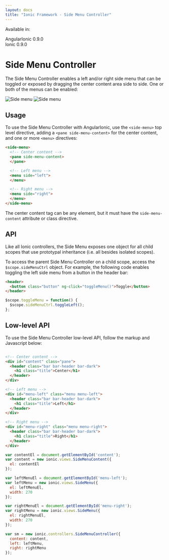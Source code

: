 ```yaml
---
layout: docs
title: "Ionic Framework - Side Menu Controller"
---
```


Available in:
<div class="label label-danger">AngularIonic 0.9.0</div>
<div class="label label-primary">Ionic 0.9.0</div>

# Side Menu Controller

The Side Menu Controller enables a left and/or right side menu that can be toggled or exposed by dragging the center content area side to side. One or both of the menus can be enabled: 

![Side menu](http://ionicframework.com.s3.amazonaws.com/docs/controllers/sideMenu4.png)
![Side menu](http://ionicframework.com.s3.amazonaws.com/docs/controllers/sideMenu2.png)

## Usage

To use the Side Menu Controller with AngularIonic, use the `<side-menu>` top level directive, adding a `<pane side-menu-content>` for the center content, and one or more `<menu>` directives:

```html
<side-menu>
  <!-- Center content -->
  <pane side-menu-content>
  </pane>

  <!-- Left menu -->
  <menu side="left">
  </menu>

  <!-- Right menu -->
  <menu side="right">
  </menu>
</side-menu>
```

The center content tag can be any element, but it must have the `side-menu-content` attribute or class directive.

## API

Like all Ionic controllers, the Side Menu exposes one object for all child scopes that use prototypal inheritance (i.e. all besides isolated scopes).

To access the parent Side Menu Controller on a child scope, access the `$scope.sideMenuCtrl` object. For example, the following code enables toggling the left side menu from a button in the header bar:

```html
<header>
  <button class="button" ng-click="toggleMenu()">Toggle</button>
</header>
```

```javascript
$scope.toggleMenu = function() {
  $scope.sideMenuCtrl.toggleLeft();
};
```

## Low-level API

To use the Side Menu Controller low-level API, follow the markup and Javascript below:

```html

<!-- Center content -->
<div id="content" class="pane">
  <header class="bar bar-header bar-dark">
    <h1 class="title">Center</h1>
  </header>
</div>

<!-- Left menu -->
<div id="menu-left" class="menu menu-left">
  <header class="bar bar-header bar-dark">
    <h1 class="title">Left</h1>
  </header>
</div>

<!-- Right menu -->
<div id="menu-right" class="menu menu-right">
  <header class="bar bar-header bar-dark">
    <h1 class="title">Right</h1>
  </header>
</div>
```

```javascript
var contentEl = document.getElementById('content');
var content = new ionic.views.SideMenuContent({
  el: contentEl
});

var leftMenuEl = document.getElementById('menu-left');
var leftMenu = new ionic.views.SideMenu({
  el: leftMenuEl,
  width: 270
});

var rightMenuEl = document.getElementById('menu-right');
var rightMenu = new ionic.views.SideMenu({
  el: rightMenuEl,
  width: 270
});

var sm = new ionic.controllers.SideMenuController({
  content: content,
  left: leftMenu,
  right: rightMenu
});
```
